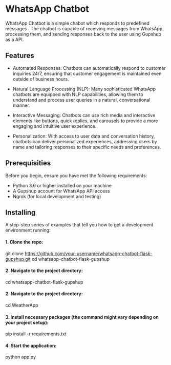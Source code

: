  # WhatsApp Chatbot
WhatsApp Chatbot is a simple chabot which responds to predefined messages . The chatbot is capable of receiving messages from WhatsApp, processing them, and sending responses back to the user using Gupshup as a API.
## Features
* Automated Responses: Chatbots can automatically respond to customer inquiries 24/7, ensuring that customer engagement is maintained even outside of business hours.

* Natural Language Processing (NLP): Many sophisticated WhatsApp chatbots are equipped with NLP capabilities, allowing them to understand and process user queries in a natural, conversational manner.

* Interactive Messaging: Chatbots can use rich media and interactive elements like buttons, quick replies, and carousels to provide a more engaging and intuitive user experience.

* Personalization: With access to user data and conversation history, chatbots can deliver personalized experiences, addressing users by name and tailoring responses to their specific needs and preferences.

## Prerequisities
Before you begin, ensure you have met the following requirements:

* Python 3.6 or higher installed on your machine
* A Gupshup account for WhatsApp API access
* Ngrok (for local development and testing)

## Installing

A step-step series of examples that tell you how to get a development environment running:


#### 1. Clone the repo:

git clone https://github.com/your-username/whatsapp-chatbot-flask-gupshup.git
cd whatsapp-chatbot-flask-gupshup



#### 2. Navigate to the project directory:

cd whatsapp-chatbot-flask-gupshup


#### 2. Navigate to the project directory:
cd WeatherApp

#### 3. Install necessary packages (the command might vary depending on your project setup):
pip install -r requirements.txt

#### 4. Start the application:
python app.py














